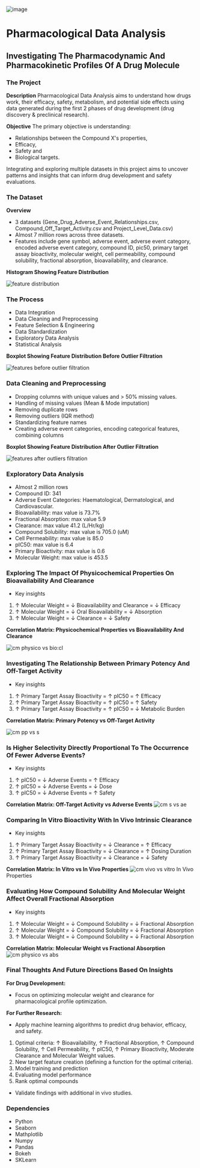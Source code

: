 ![image](https://github.com/emmaezeumeh/Pharmacological-Data-Analysis/assets/115907457/ce339ca2-7f74-4a2b-aa4e-1cbab5cdef1c)


# Pharmacological Data Analysis

## Investigating The Pharmacodynamic And Pharmacokinetic Profiles Of A Drug Molecule


### The Project

**Description**
Pharmacological Data Analysis aims to understand how drugs work, their efficacy, safety, metabolism, and potential side effects using data generated during the first 2 phases of drug development (drug discovery & preclinical research). 

**Objective**
The primary objective is understanding:

- Relationships between the Compound X's properties, 
- Efficacy,
- Safety and
- Biological targets. 

Integrating and exploring multiple datasets in this project aims to uncover patterns and insights that can inform drug development and safety evaluations.


### The Dataset

**Overview**

- 3 datasets (Gene_Drug_Adverse_Event_Relationships.csv, Compound_Off_Target_Activity.csv and Project_Level_Data.csv)
- Almost 7 million rows across three datasets. 
- Features include gene symbol, adverse event, adverse event category, encoded adverse event category, compound ID, pic50, primary target assay bioactivity, molecular weight, cell permeability, compound solubility, fractional absorption, bioavailability, and clearance.

**Histogram Showing Feature Distribution**

![feature distribution](https://github.com/emmaezeumeh/Pharmacological-Data-Analysis/assets/115907457/e73b36a6-f81a-4f20-8a68-78d04d8030bf)


### The Process

- Data Integration
- Data Cleaning and Preprocessing
- Feature Selection & Engineering 
- Data Standardization
- Exploratory Data Analysis
- Statistical Analysis

**Boxplot Showing Feature Distribution Before Outlier Filtration**
  
![features before outlier filtration](https://github.com/emmaezeumeh/Pharmacological-Data-Analysis/assets/115907457/376a39b0-70d2-473d-b75d-3a9515328183)


### Data Cleaning and Preprocessing

- Dropping columns with unique values and > 50% missing values.
- Handling of missing values (Mean & Mode imputation)
- Removing duplicate rows 
- Removing outliers (IQR method) 
- Standardizing feature names
- Creating adverse event categories, encoding categorical features, combining columns 

**Boxplot Showing Feature Distribution After Outlier Filtration**

![features after outliers filtration](https://github.com/emmaezeumeh/Pharmacological-Data-Analysis/assets/115907457/a83d08c8-9522-40d8-9c8e-2b9c27037b61)


### Exploratory Data Analysis

- Almost 2 million rows 
- Compound ID: 341
- Adverse Event Categories: Haematological, Dermatological, and Cardiovascular.
- Bioavailability: max value is 73.7%
- Fractional Absorption: max value 5.9
- Clearance: max value 41.2 (L/Hr/kg)
- Compound Solubility: max value is 705.0 (uM)
- Cell Permeability: max value is 85.0
- pIC50: max value is 6.4
- Primary Bioactivity: max value is 0.6
- Molecular Weight: max value is 453.5


### Exploring The Impact Of Physicochemical Properties On Bioavailability And Clearance

- Key insights
1. ↑ Molecular Weight = ↓ Bioavailability and Clearance = ↓ Efficacy
2. ↑ Molecular Weight = ↓ Oral Bioavailability = ↓ Absorption
3. ↑ Molecular Weight = ↓ Clearance  = ↓ Safety 

**Correlation Matrix: Physicochemical Properties vs Bioavailability And Clearance**

![cm physico vs bio:cl](https://github.com/emmaezeumeh/Pharmacological-Data-Analysis/assets/115907457/ce611edb-9a40-41a5-a7fe-352a46af8403)


###  Investigating The Relationship Between Primary Potency And Off-Target Activity

- Key insights
1. ↑ Primary Target Assay Bioactivity = ↑ pIC50  = ↑ Efficacy
2. ↑ Primary Target Assay Bioactivity = ↑ pIC50  = ↑ Safety
3. ↑ Primary Target Assay Bioactivity = ↑ pIC50  = ↓ Metabolic Burden 

**Correlation Matrix: Primary Potency vs Off-Target Activity**

![cm pp vs s](https://github.com/emmaezeumeh/Pharmacological-Data-Analysis/assets/115907457/6068c56e-f5d2-4a64-83ec-2d833f903386)


### Is Higher Selectivity Directly Proportional To The Occurrence Of Fewer Adverse Events?

- Key insights
1. ↑ pIC50 = ↓ Adverse Events = ↑ Efficacy
2. ↑ pIC50 = ↓ Adverse Events  = ↓ Dose 
3. ↑ pIC50 = ↓ Adverse Events  = ↑ Safety 

**Correlation Matrix: Off-Target Activity vs Adverse Events**
![cm s vs ae](https://github.com/emmaezeumeh/Pharmacological-Data-Analysis/assets/115907457/a5e455e1-3438-4ff9-a9f7-7868d833def8)


### Comparing In Vitro Bioactivity With In Vivo Intrinsic Clearance

- Key insights
1. ↑ Primary Target Assay Bioactivity = ↓ Clearance   = ↑ Efficacy
2. ↑ Primary Target Assay Bioactivity = ↓ Clearance   = ↑ Dosing Duration
3. ↑ Primary Target Assay Bioactivity = ↓ Clearance   = ↓ Safety 

**Correlation Matrix: In Vitro vs In Vivo Properties**
![cm vivo vs vitro](https://github.com/emmaezeumeh/Pharmacological-Data-Analysis/assets/115907457/f252d4aa-453d-43f0-ac55-b2e8a63ea8df)
 In Vivo Properties


### Evaluating How Compound Solubility And Molecular Weight Affect Overall Fractional Absorption

- Key insights
1. ↑ Molecular Weight = ↓ Compound Solubility = ↓ Fractional Absorption 
2. ↑ Molecular Weight = ↓ Compound Solubility = ↓ Fractional Absorption 
3. ↑ Molecular Weight = ↓ Compound Solubility = ↓ Fractional Absorption 

**Correlation Matrix: Molecular Weight vs Fractional Absorption**
![cm physico vs abs](https://github.com/emmaezeumeh/Pharmacological-Data-Analysis/assets/115907457/f13b3211-d64e-45d1-a907-0e7d1d1709d3)


### Final Thoughts And Future Directions Based On Insights

**For Drug Development:**

- Focus on optimizing molecular weight and clearance for pharmacological profile optimization.

**For Further Research:**

- Apply machine learning algorithms to predict drug behavior, efficacy, and safety. 

1. Optimal criteria:  ↑ Bioavailability,  ↑ Fractional Absorption, ↑ Compound Solubility,  ↑ Cell Permeability, ↑ pIC50, ↑ Primary Bioactivity, Moderate Clearance and Molecular Weight values. 
2. New target feature creation (defining a function for the optimal criteria).
3. Model training and prediction
4. Evaluating model performance
5. Rank optimal compounds

-  Validate findings with additional in vivo studies.


### Dependencies

- Python
- Seaborn
- Mathplotlib
- Numpy
- Pandas
- Bokeh
- SKLearn

